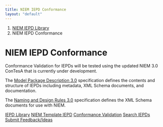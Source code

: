 ```yaml
---
title: NIEM IEPD Conformance
layout: "default"
---
```

<div class="col-md-9 col-md-push-3" markdown='1'>
  <ol class="breadcrumb">
    <li><a href="index.html">NIEM IEPD Library</a></li>
    <li class="active">NIEM IEPD Conformance</li>
  </ol>

# NIEM IEPD Conformance

Conformance Validation for IEPDs will be tested using the updated NIEM 3.0 ConTesA that is currently under development.

The [Model Package Description 3.0](http://reference.niem.gov/niem/specification/model-package-description/3.0/model-package-description-3.0.html) specification defines the contents and structure of IEPDs including metadata, XML Schema documents, and documentation. 

The [Naming and Design Rules 3.0](http://reference.niem.gov/niem/specification/naming-and-design-rules/3.0/NIEM-NDR-3.0-2014-07-31.html) specification defines the XML Schema documents for use with NIEM.

</div>

<!-- sidebar -->
<div class="col-md-3 col-md-pull-9">
  <div class="section-nav list-group">
    <a class="list-group-item" href="index.html">IEPD Library</a>
    <a class="list-group-item" href="https://github.com/NIEM/Template-IEPD">NIEM Template IEPD</a>
    <a class="list-group-item active" href="conformance.html">Conformance Validation</a>
    <a class="list-group-item" href="search.html">Search IEPDs</a>
  </div>

  <a class="btn btn-primary feedback-btn" href="https://github.com/NIEM/NIEM.github.io/issues">
    <span class="icon fa fa-comments fa-sm"></span>
    <span class="content">Submit Feedback/Ideas</span>
  </a>
</div>
